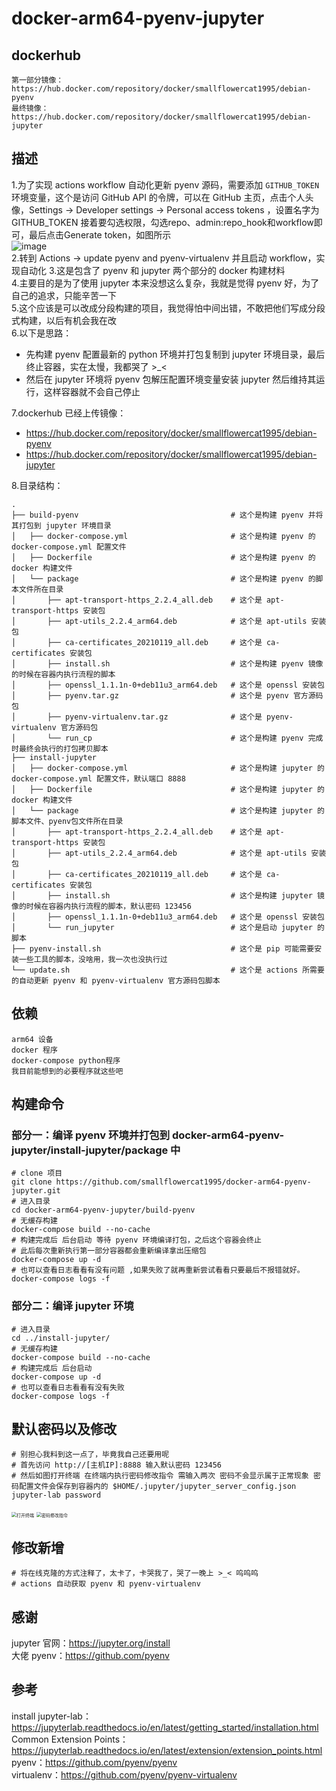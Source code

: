 # docker-arm64-pyenv-jupyter
## dockerhub
    第一部分镜像：https://hub.docker.com/repository/docker/smallflowercat1995/debian-pyenv  
    最终镜像：https://hub.docker.com/repository/docker/smallflowercat1995/debian-jupyter  
## 描述
1.为了实现 actions workflow 自动化更新 pyenv 源码，需要添加 `GITHUB_TOKEN` 环境变量，这个是访问 GitHub API 的令牌，可以在 GitHub 主页，点击个人头像，Settings -> Developer settings -> Personal access tokens ，设置名字为 GITHUB_TOKEN 接着要勾选权限，勾选repo、admin:repo_hook和workflow即可，最后点击Generate token，如图所示  
![image](https://user-images.githubusercontent.com/94947393/190651403-4bae4d58-1c90-401c-a390-3dc96c186c03.png)  
2.转到 Actions -> update pyenv and pyenv-virtualenv 并且启动 workflow，实现自动化
3.这是包含了 pyenv 和 jupyter 两个部分的 docker 构建材料  
4.主要目的是为了使用 jupyter 本来没想这么复杂，我就是觉得 pyenv 好，为了自己的追求，只能辛苦一下  
5.这个应该是可以改成分段构建的项目，我觉得怕中间出错，不敢把他们写成分段式构建，以后有机会我在改  
6.以下是思路：    
  * 先构建 pyenv 配置最新的 python 环境并打包复制到 jupyter 环境目录，最后终止容器，实在太慢，我都哭了 >_<  
  * 然后在 jupyter 环境将 pyenv 包解压配置环境变量安装 jupyter 然后维持其运行，这样容器就不会自己停止   

7.dockerhub 已经上传镜像：  
  * https://hub.docker.com/repository/docker/smallflowercat1995/debian-pyenv  
  * https://hub.docker.com/repository/docker/smallflowercat1995/debian-jupyter  

8.目录结构：  

    .  
    ├── build-pyenv                                  # 这个是构建 pyenv 并将其打包到 jupyter 环境目录  
    │   ├── docker-compose.yml                       # 这个是构建 pyenv 的 docker-compose.yml 配置文件  
    │   ├── Dockerfile                               # 这个是构建 pyenv 的 docker 构建文件  
    │   └── package                                  # 这个是构建 pyenv 的脚本文件所在目录  
    │       ├── apt-transport-https_2.2.4_all.deb    # 这个是 apt-transport-https 安装包  
    │       ├── apt-utils_2.2.4_arm64.deb            # 这个是 apt-utils 安装包  
    │       ├── ca-certificates_20210119_all.deb     # 这个是 ca-certificates 安装包  
    │       ├── install.sh                           # 这个是构建 pyenv 镜像的时候在容器内执行流程的脚本   
    │       ├── openssl_1.1.1n-0+deb11u3_arm64.deb   # 这个是 openssl 安装包   
    │       ├── pyenv.tar.gz                         # 这个是 pyenv 官方源码包  
    │       ├── pyenv-virtualenv.tar.gz              # 这个是 pyenv-virtualenv 官方源码包  
    │       └── run_cp                               # 这个是构建 pyenv 完成时最终会执行的打包拷贝脚本  
    ├── install-jupyter
    │   ├── docker-compose.yml                       # 这个是构建 jupyter 的 docker-compose.yml 配置文件，默认端口 8888  
    │   ├── Dockerfile                               # 这个是构建 jupyter 的 docker 构建文件  
    │   └── package                                  # 这个是构建 jupyter 的脚本文件、pyenv包文件所在目录  
    │       ├── apt-transport-https_2.2.4_all.deb    # 这个是 apt-transport-https 安装包  
    │       ├── apt-utils_2.2.4_arm64.deb            # 这个是 apt-utils 安装包  
    │       ├── ca-certificates_20210119_all.deb     # 这个是 ca-certificates 安装包  
    │       ├── install.sh                           # 这个是构建 jupyter 镜像的时候在容器内执行流程的脚本，默认密码 123456  
    │       ├── openssl_1.1.1n-0+deb11u3_arm64.deb   # 这个是 openssl 安装包  
    │       └── run_jupyter                          # 这个是启动 jupyter 的脚本  
    ├── pyenv-install.sh                             # 这个是 pip 可能需要安装一些工具的脚本，没啥用，我一次也没执行过  
    └── update.sh                                    # 这个是 actions 所需要的自动更新 pyenv 和 pyenv-virtualenv 官方源码包脚本  


## 依赖
    arm64 设备
    docker 程序
    docker-compose python程序
    我目前能想到的必要程序就这些吧

## 构建命令
### 部分一：编译 pyenv 环境并打包到 docker-arm64-pyenv-jupyter/install-jupyter/package 中
    # clone 项目
    git clone https://github.com/smallflowercat1995/docker-arm64-pyenv-jupyter.git
    # 进入目录
    cd docker-arm64-pyenv-jupyter/build-pyenv
    # 无缓存构建
    docker-compose build --no-cache
    # 构建完成后 后台启动 等待 pyenv 环境编译打包，之后这个容器会终止
    # 此后每次重新执行第一部分容器都会重新编译拿出压缩包
    docker-compose up -d
    # 也可以查看日志看看有没有问题 ,如果失败了就再重新尝试看看只要最后不报错就好。  
    docker-compose logs -f
### 部分二：编译 jupyter 环境
    # 进入目录
    cd ../install-jupyter/
    # 无缓存构建
    docker-compose build --no-cache
    # 构建完成后 后台启动
    docker-compose up -d
    # 也可以查看日志看看有没有失败 
    docker-compose logs -f

## 默认密码以及修改
    # 别担心我料到这一点了，毕竟我自己还要用呢
    # 首先访问 http://[主机IP]:8888 输入默认密码 123456
    # 然后如图打开终端 在终端内执行密码修改指令 需输入两次 密码不会显示属于正常现象 密码配置文件会保存到容器内的 $HOME/.jupyter/jupyter_server_config.json 
    jupyter-lab password
   <img src="https://user-images.githubusercontent.com/94947393/179494632-fccd5e68-6d44-440c-b56d-82e8813c837d.png" title="打开终端" alt="打开终端" style="zoom: 50%;" />
   <img src="https://user-images.githubusercontent.com/94947393/179495057-b3a2148c-3abe-401f-98c7-647cd6521141.png" title="密码修改指令" alt="密码修改指令" style="zoom: 50%;" />

## 修改新增
    # 将在线克隆的方式注释了，太卡了，卡哭我了，哭了一晚上 >_< 呜呜呜
    # actions 自动获取 pyenv 和 pyenv-virtualenv   

## 感谢
jupyter 官网：https://jupyter.org/install    
大佬 pyenv：https://github.com/pyenv

## 参考
install jupyter-lab：https://jupyterlab.readthedocs.io/en/latest/getting_started/installation.html  
Common Extension Points：https://jupyterlab.readthedocs.io/en/latest/extension/extension_points.html   
pyenv：https://github.com/pyenv/pyenv  
virtualenv：https://github.com/pyenv/pyenv-virtualenv  
